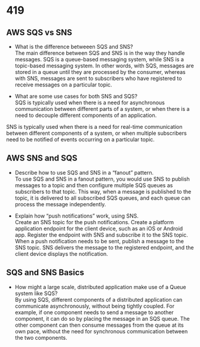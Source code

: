 # 419

## AWS SQS vs SNS

- What is the difference betweeen SQS and SNS?  
The main difference between SQS and SNS is in the way they handle messages. SQS is a queue-based messaging system, while SNS is a topic-based messaging system. In other words, with SQS, messages are stored in a queue until they are processed by the consumer, whereas with SNS, messages are sent to subscribers who have registered to receive messages on a particular topic.

- What are some use cases for both SNS and SQS?  
SQS is typically used when there is a need for asynchronous communication between different parts of a system, or when there is a need to decouple different components of an application.

SNS is typically used when there is a need for real-time communication between different components of a system, or when multiple subscribers need to be notified of events occurring on a particular topic.

## AWS SNS and SQS

- Describe how to use SQS and SNS in a “fanout” pattern.  
To use SQS and SNS in a fanout pattern, you would use SNS to publish messages to a topic and then configure multiple SQS queues as subscribers to that topic. This way, when a message is published to the topic, it is delivered to all subscribed SQS queues, and each queue can process the message independently.

- Explain how “push notifications” work, using SNS.  
Create an SNS topic for the push notifications. Create a platform application endpoint for the client device, such as an iOS or Android app.
Register the endpoint with SNS and subscribe it to the SNS topic. When a push notification needs to be sent, publish a message to the SNS topic. SNS delivers the message to the registered endpoint, and the client device displays the notification.

## SQS and SNS Basics

- How might a large scale, distributed application make use of a Queue system like SQS?  
By using SQS, different components of a distributed application can communicate asynchronously, without being tightly coupled. For example, if one component needs to send a message to another component, it can do so by placing the message in an SQS queue. The other component can then consume messages from the queue at its own pace, without the need for synchronous communication between the two components.
